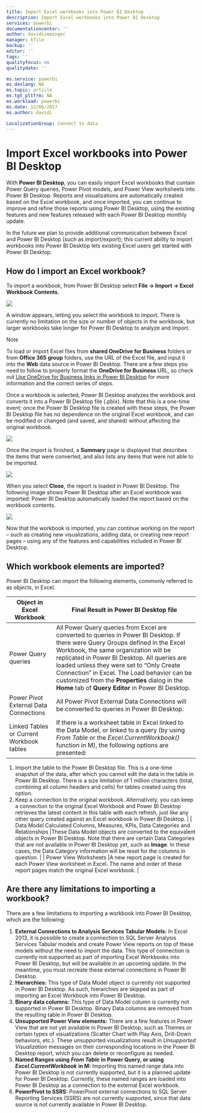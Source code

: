 ```yaml
---
title: Import Excel workbooks into Power BI Desktop
description: Import Excel workbooks into Power BI Desktop
services: powerbi
documentationcenter: ''
author: davidiseminger
manager: kfile
backup: ''
editor: ''
tags: ''
qualityfocus: no
qualitydate: ''

ms.service: powerbi
ms.devlang: NA
ms.topic: article
ms.tgt_pltfrm: NA
ms.workload: powerbi
ms.date: 12/06/2017
ms.author: davidi

LocalizationGroup: Connect to data
---
```

# Import Excel workbooks into Power BI Desktop
With **Power BI Desktop**, you can easily import Excel workbooks that contain Power Query queries, Power Pivot models, and Power View worksheets into Power BI Desktop. Reports and visualizations are automatically created based on the Excel workbook, and once imported, you can continue to improve and refine those reports using Power BI Desktop, using the existing features and new features released with each Power BI Desktop monthly update.

In the future we plan to provide additional communication between Excel and Power BI Desktop (such as import/export); this current ability to import workbooks into Power BI Desktop lets existing Excel users get started with Power BI Desktop.

## How do I import an Excel workbook?
To import a workbook, from Power BI Desktop select **File -\> Import -\> Excel Workbook Contents**.

![](media/desktop-import-excel-workbooks/importexceltopbi_1.png)

A window appears, letting you select the workbook to import. There is currently no limitation on the size or number of objects in the workbook, but larger workbooks take longer for Power BI Desktop to analyze and import.

> [!NOTE]
> To load or import Excel files from **shared OneDrive for Business** folders or from **Office 365 group** folders, use the URL of the Excel file, and input it into the **Web** data source in Power BI Desktop. There are a few steps you need to follow to properly format the **OneDrive for Business** URL, so check out [Use OneDrive for Business links in Power BI Desktop](desktop-use-onedrive-business-links.md) for more information and the correct series of steps.
> 
> 

Once a workbook is selected, Power BI Desktop analyzes the workbook and converts it into a Power BI Desktop file (.pbix). Note that this is a one-time event; once the Power BI Desktop file is created with these steps, the Power BI Desktop file has no dependence on the original Excel workbook, and can be modified or changed (and saved, and shared) without affecting the original workbook.

![](media/desktop-import-excel-workbooks/importexceltopbi_2.png)

Once the import is finished, a **Summary** page is displayed that describes the items that were converted, and also lists any items that were not able to be imported.

![](media/desktop-import-excel-workbooks/importexceltopbi_3.png)

When you select **Close**, the report is loaded in Power BI Desktop. The following image shows Power BI Desktop after an Excel workbook was imported: Power BI Desktop automatically loaded the report based on the workbook contents.

![](media/desktop-import-excel-workbooks/importexceltopbi_4.png)

Now that the workbook is imported, you can continue working on the report – such as creating new visualizations, adding data, or creating new report pages – using any of the features and capabilities included in Power BI Desktop.

## Which workbook elements are imported?
Power BI Desktop can import the following elements, commonly referred to as *objects*, in Excel.

| Object in Excel Workbook | Final Result in Power BI Desktop file |
| --- | --- |
| Power Query queries |All Power Query queries from Excel are converted to queries in Power BI Desktop. If there were Query Groups defined in the Excel Workbook, the same organization will be replicated in Power BI Desktop. All queries are loaded unless they were set to “Only Create Connection” in Excel. The Load behavior can be customized from the **Properties** dialog in the **Home** tab of **Query Editor** in Power BI Desktop. |
| Power Pivot External Data Connections |All Power Pivot External Data Connections will be converted to queries in Power BI Desktop. |
| Linked Tables or Current Workbook tables |If there is a worksheet table in Excel linked to the Data Model, or linked to a query (by using *From Table* or the *Excel.CurrentWorkbook()* function in M), the following options are presented:
  1. Import the table to the Power BI Desktop file. This is a one-time snapshot of the data, after which you cannot edit the data in the table in Power BI Desktop. There is a size limitation of 1 million characters (total, combining all column headers and cells) for tables created using this option.    
  2. Keep a connection to the original workbook. Alternatively, you can keep a connection to the original Excel Workbook and Power BI Desktop retrieves the latest content in this table with each refresh, just like any other query created against an Excel workbook in Power BI Desktop. |
| Data Model Calculated Columns, Measures, KPIs, Data Categories and Relationships |These Data Model objects are converted to the equivalent objects in Power BI Desktop. Note that there are certain Data Categories that are not available in Power BI Desktop yet, such as **Image**. In these cases, the Data Category information will be reset for the columns in question. |
| Power View Worksheets |A new report page is created for each Power View worksheet in Excel. The name and order of these report pages match the original Excel workbook. |

## Are there any limitations to importing a workbook?
There are a few limitations to importing a workbook into Power BI Desktop, which are the following:

1. **External Connections to Analysis Services Tabular Models:** In Excel 2013, it is possible to create a connection to SQL Server Analysis Services Tabular models and create Power View reports on top of these models without the need to import the data. This type of connection is currently not supported as part of importing Excel Workbooks into Power BI Desktop, but will be available in an upcoming update. In the meantime, you must recreate these external connections in Power BI Desktop.
2. **Hierarchies:** This type of Data Model object is currently not supported in Power BI Desktop. As such, hierarchies are skipped as part of importing an Excel Workbook into Power BI Desktop.
3. **Binary data columns:** This type of Data Model column is currently not supported in Power BI Desktop. Binary Data columns are removed from the resulting table in Power BI Desktop.
4. **Unsupported Power View elements:** There are a few features in Power View that are not yet available in Power BI Desktop, such as Themes or certain types of visualizations (Scatter Chart with Play Axis, Drill-Down behaviors, etc.). These unsupported visualizations result in *Unsupported Visualization* messages on their corresponding locations in the Power BI Desktop report, which you can delete or reconfigure as needed.
5. **Named Ranges using** ***From Table*** **in Power Query, or using** ***Excel.CurrentWorkbook*** **in M:** Importing this named range data into Power BI Desktop is not currently supported, but it is a planned update for Power BI Desktop. Currently, these named ranges are loaded into Power BI Desktop as a connection to the external Excel workbook.
6. **PowerPivot to SSRS:** PowerPivot external connections to SQL Server Reporting Services (SSRS) are not currently supported, since that data source is not currently available in Power BI Desktop.

